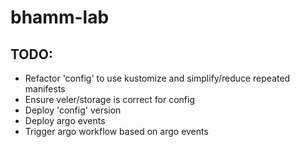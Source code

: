 # bhamm-lab

## TODO:
- Refactor 'config' to use kustomize and simplify/reduce repeated manifests
- Ensure veler/storage is correct for config
- Deploy 'config' version
- Deploy argo events
- Trigger argo workflow based on argo events
